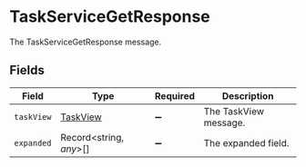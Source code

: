 # TaskServiceGetResponse

The TaskServiceGetResponse message.


## Fields

| Field                                       | Type                                        | Required                                    | Description                                 |
| ------------------------------------------- | ------------------------------------------- | ------------------------------------------- | ------------------------------------------- |
| `taskView`                                  | [TaskView](../../models/shared/taskview.md) | :heavy_minus_sign:                          | The TaskView message.                       |
| `expanded`                                  | Record<string, *any*>[]                     | :heavy_minus_sign:                          | The expanded field.                         |